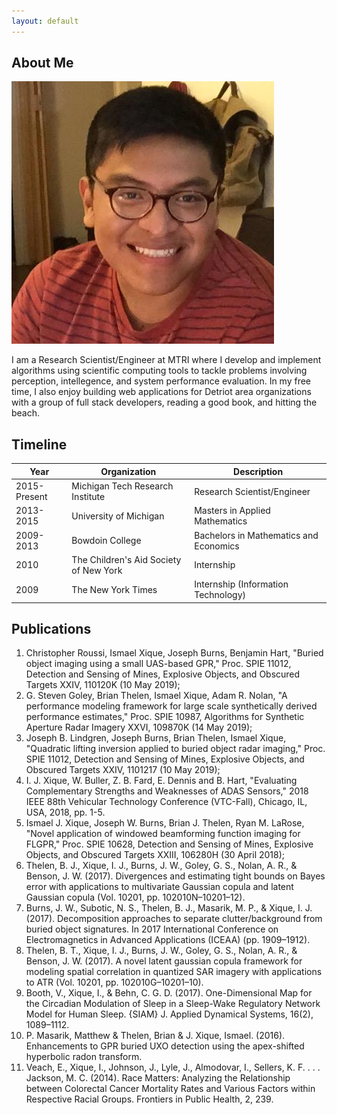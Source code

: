 ```yaml
---
layout: default
---
```


## About Me

<img class="profile-picture" src="profile_pic.jpeg">

I am a Research Scientist/Engineer at MTRI where I develop and implement algorithms using scientific computing tools to tackle problems involving perception, intellegence, and system performance evaluation. In my free time, I also enjoy building web applications for Detriot area organizations with a group of full stack developers, reading a good book, and hitting the beach.

## Timeline

| Year         | Organization                           | Description                            |
| ------------ | -------------------------------------- | -------------------------------------- |
| 2015-Present | Michigan Tech Research Institute       | Research Scientist/Engineer            |
| 2013-2015    | University of Michigan                 | Masters in Applied Mathematics         |
| 2009-2013    | Bowdoin College                        | Bachelors in Mathematics and Economics |
| 2010         | The Children's Aid Society of New York | Internship                             |
| 2009         | The New York Times                     | Internship (Information Technology)    |

## Publications

1. Christopher Roussi, Ismael Xique, Joseph Burns, Benjamin Hart, "Buried object imaging using a small UAS-based GPR," Proc. SPIE 11012, Detection and Sensing of Mines, Explosive Objects, and Obscured Targets XXIV, 110120K (10 May 2019);
2. G. Steven Goley, Brian Thelen, Ismael Xique, Adam R. Nolan, "A performance modeling framework for large scale synthetically derived performance estimates," Proc. SPIE 10987, Algorithms for Synthetic Aperture Radar Imagery XXVI, 109870K (14 May 2019);
3. Joseph B. Lindgren, Joseph Burns, Brian Thelen, Ismael Xique, "Quadratic lifting inversion applied to buried object radar imaging," Proc. SPIE 11012, Detection and Sensing of Mines, Explosive Objects, and Obscured Targets XXIV, 1101217 (10 May 2019);
4. I. J. Xique, W. Buller, Z. B. Fard, E. Dennis and B. Hart, "Evaluating Complementary Strengths and Weaknesses of ADAS Sensors," 2018 IEEE 88th Vehicular Technology Conference (VTC-Fall), Chicago, IL, USA, 2018, pp. 1-5.
5. Ismael J. Xique, Joseph W. Burns, Brian J. Thelen, Ryan M. LaRose, "Novel application of windowed beamforming function imaging for FLGPR," Proc. SPIE 10628, Detection and Sensing of Mines, Explosive Objects, and Obscured Targets XXIII, 106280H (30 April 2018);
6. Thelen, B. J., Xique, I. J., Burns, J. W., Goley, G. S., Nolan, A. R., & Benson, J. W. (2017). Divergences and estimating tight bounds on Bayes error with applications to multivariate Gaussian copula and latent Gaussian copula (Vol. 10201, pp. 102010N–10201–12).
7. Burns, J. W., Subotic, N. S., Thelen, B. J., Masarik, M. P., & Xique, I. J. (2017). Decomposition approaches to separate clutter/background from buried object signatures. In 2017 International Conference on Electromagnetics in Advanced Applications (ICEAA) (pp. 1909–1912).
8. Thelen, B. T., Xique, I. J., Burns, J. W., Goley, G. S., Nolan, A. R., & Benson, J. W. (2017). A novel latent gaussian copula framework for modeling spatial correlation in quantized SAR imagery with applications to ATR (Vol. 10201, pp. 102010G–10201–10).
9. Booth, V., Xique, I., & Behn, C. G. D. (2017). One-Dimensional Map for the Circadian Modulation of Sleep in a Sleep-Wake Regulatory Network Model for Human Sleep. {SIAM} J. Applied Dynamical Systems, 16(2), 1089–1112.
10. P. Masarik, Matthew & Thelen, Brian & J. Xique, Ismael. (2016). Enhancements to GPR buried UXO detection using the apex-shifted hyperbolic radon transform.
11. Veach, E., Xique, I., Johnson, J., Lyle, J., Almodovar, I., Sellers, K. F. . . . Jackson, M. C. (2014). Race Matters: Analyzing the Relationship between Colorectal Cancer Mortality Rates and Various Factors within Respective Racial Groups. Frontiers in Public Health, 2, 239.
